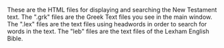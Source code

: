 These are the HTML files for displaying and searching the New Testament text.  The ".grk" files are the Greek Text files you see in the main window.  The ".lex" files are the text files using headwords in order to search for words in the text.  The "leb" files are the text files of the Lexham English Bible.

